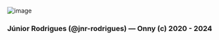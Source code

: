![image](https://github.com/jnr-rodrigues/sync-excel/assets/44007416/e14ea9b0-fd6f-4dbf-ba2d-2eddfd902096)
### Júnior Rodrigues (@jnr-rodrigues) — Onny (c) 2020 - 2024
